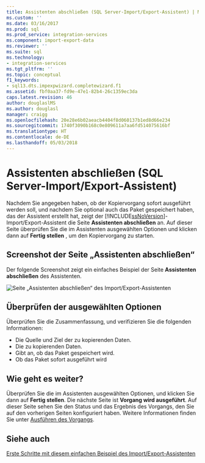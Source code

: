 ```yaml
---
title: Assistenten abschließen (SQL Server-Import/Export-Assistent) | Microsoft-Dokumentation
ms.custom: ''
ms.date: 03/16/2017
ms.prod: sql
ms.prod_service: integration-services
ms.component: import-export-data
ms.reviewer: ''
ms.suite: sql
ms.technology:
- integration-services
ms.tgt_pltfrm: ''
ms.topic: conceptual
f1_keywords:
- sql13.dts.impexpwizard.completewizard.f1
ms.assetid: fbf0aa37-fd9e-47e1-82b4-26c1359ec3da
caps.latest.revision: 46
author: douglaslMS
ms.author: douglasl
manager: craigg
ms.openlocfilehash: 20e28e6b02aeacb4404f8d060137b1ed8d66e234
ms.sourcegitcommit: 1740f3090b168c0e809611a7aa6fd514075616bf
ms.translationtype: HT
ms.contentlocale: de-DE
ms.lasthandoff: 05/03/2018
---
```

# <a name="complete-the-wizard-sql-server-import-and-export-wizard"></a>Assistenten abschließen (SQL Server-Import/Export-Assistent)
Nachdem Sie angegeben haben, ob der Kopiervorgang sofort ausgeführt werden soll, und nachdem Sie optional auch das Paket gespeichert haben, das der Assistent erstellt hat, zeigt der [!INCLUDE[ssNoVersion](../../includes/ssnoversion-md.md)]-Import/Export-Assistent die Seite **Assistenten abschließen** an. Auf dieser Seite überprüfen Sie die im Assistenten ausgewählten Optionen und klicken dann auf **Fertig stellen** , um den Kopiervorgang zu starten.
 
## <a name="screen-shot-of-the-complete-the-wizard-page"></a>Screenshot der Seite „Assistenten abschließen“ 
 Der folgende Screenshot zeigt ein einfaches Beispiel der Seite **Assistenten abschließen** des Assistenten.  
  
 ![Seite „Assistenten abschließen“ des Import/Export-Assistenten](../../integration-services/import-export-data/media/complete.png "Seite „Assistenten abschließen“ des Import/Export-Assistenten")  
  
## <a name="review-the-options-you-selected"></a>Überprüfen der ausgewählten Optionen  
 
Überprüfen Sie die Zusammenfassung, und verifizieren Sie die folgenden Informationen:  
-   Die Quelle und Ziel der zu kopierenden Daten.
-   Die zu kopierenden Daten.
-   Gibt an, ob das Paket gespeichert wird.
-   Ob das Paket sofort ausgeführt wird  
  
## <a name="whats-next"></a>Wie geht es weiter?  
 Überprüfen Sie die im Assistenten ausgewählten Optionen, und klicken Sie dann auf **Fertig stellen**. Die nächste Seite ist **Vorgang wird ausgeführt**. Auf dieser Seite sehen Sie den Status und das Ergebnis des Vorgangs, den Sie auf den vorherigen Seiten konfiguriert haben. Weitere Informationen finden Sie unter [Ausführen des Vorgangs](../../integration-services/import-export-data/performing-operation-sql-server-import-and-export-wizard.md).
 
## <a name="see-also"></a>Siehe auch
[Erste Schritte mit diesem einfachen Beispiel des Import/Export-Assistenten](../../integration-services/import-export-data/get-started-with-this-simple-example-of-the-import-and-export-wizard.md)


